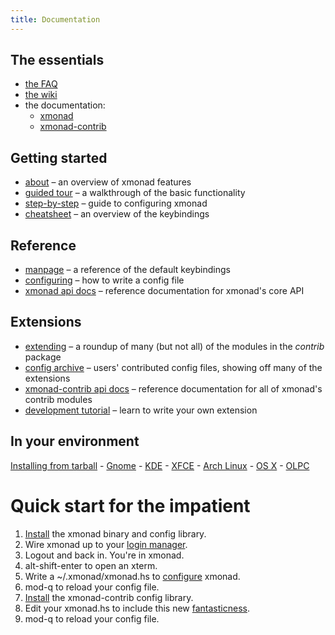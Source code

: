```yaml
---
title: Documentation
---
```


<div class="row">
<div class="col-lg" markdown="1">

## The essentials

*   [the FAQ](https://wiki.haskell.org/Xmonad/Frequently_asked_questions)
*   [the wiki](https://wiki.haskell.org/Xmonad)
*   the documentation:
    *    [xmonad](https://hackage.haskell.org/package/xmonad)
    *    [xmonad-contrib](https://hackage.haskell.org/package/xmonad-contrib)

## Getting started

* [about](about.html) – an overview of xmonad features
* [guided tour](tour.html) – a walkthrough of the basic functionality
* [step-by-step](https://github.com/xmonad/xmonad/blob/master/TUTORIAL.md) – guide to configuring xmonad
* [cheatsheet](./images/cheat/xmbindings.png) – an overview of the keybindings

## Reference

* [manpage](manpage.html) – a reference of the default keybindings
* [configuring](https://hackage.haskell.org/package/xmonad-contrib/docs/XMonad-Doc-Configuring.html) – how to write a config file
* [xmonad api docs](https://hackage.haskell.org/package/xmonad) – reference documentation for xmonad's core API

## Extensions

* [extending](https://hackage.haskell.org/package/xmonad-contrib/docs/XMonad-Doc-Extending.html) – a roundup of many (but not all) of the modules in the _contrib_ package
* [config archive](https://wiki.haskell.org/Xmonad/Config_archive) – users' contributed config files, showing off many of the extensions
* [xmonad-contrib api docs](https://hackage.haskell.org/package/xmonad-contrib) – reference documentation for all of xmonad's contrib modules
* [development tutorial](https://wiki.haskell.org/Xmonad/xmonad_development_tutorial) – learn to write your own extension

## In your environment

[Installing from tarball](intro.html) - [Gnome](https://wiki.haskell.org/Xmonad/Using_xmonad_in_Gnome) - [KDE](https://wiki.haskell.org/Xmonad/Using_xmonad_in_KDE) - [XFCE](https://wiki.haskell.org/Xmonad/Using_xmonad_in_XFCE) - [Arch Linux](https://wiki.archlinux.org/index.php/XMonad) - [OS X](https://wiki.haskell.org/Xmonad/Using_xmonad_on_Apple_OSX) - [OLPC](https://wiki.haskell.org/Xmonad/Using_xmonad_on_OLPC_XO)

</div>
<div class="col-lg" markdown="1">

# Quick start for the impatient

1.  [Install](download.html) the xmonad binary and config library.
2.  Wire xmonad up to your [login manager](https://wiki.haskell.org/Xmonad/Frequently_asked_questions#How_can_I_use_xmonad_with_a_display_manager.3F_.28xdm.2C_kdm.2C_gdm.29).
3.  Logout and back in.  You're in xmonad.
4.  alt-shift-enter to open an xterm.
5.  Write a ~/.xmonad/xmonad.hs to [configure](https://github.com/xmonad/xmonad/blob/master/TUTORIAL.md) xmonad.
6.  mod-q to reload your config file.
7.  [Install](download.html) the xmonad-contrib config library.
8.  Edit your xmonad.hs to include this new [fantasticness](https://wiki.haskell.org/Xmonad/Config_archive).
9.  mod-q to reload your config file.

</div>
</div>
